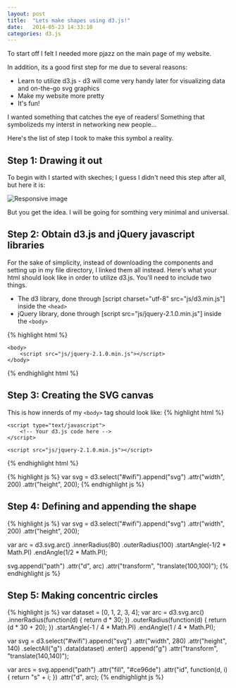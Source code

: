 ```yaml
---
layout: post
title:  "Lets make shapes using d3.js!"
date:   2014-05-23 14:33:10
categories: d3.js
---
```


To start off I felt I needed more pjazz on the main page of my website.

In addition, its a good first step for me due to several reasons:

 * Learn to utilize d3.js - d3 will come very handy later for visualizing data and on-the-go svg graphics
 * Make my website more pretty
 * It's fun!

I wanted something that catches the eye of readers! Something that symbolizeds my interst in networking new people... 

Here's the list of step I took to make this symbol a reality.

## Step 1: Drawing it out

To begin with I started with skeches; I guess I didn't need this step after all, but here it is:

<img src="http://i.imgur.com/l4g6V3T.jpg" class="img-responsive" alt="Responsive image">

But you get the idea. I will be going for somthing very minimal and universal.

## Step 2: Obtain d3.js and jQuery javascript libraries

For the sake of simplicity, instead of downloading the components and setting up in my file directory, I linked them all instead.
Here's what your html should look like in order to utilize d3.js.
You'll need to include two things. 

 * The d3 library, done through [script charset="utf-8" src="js/d3.min.js"] inside the `<head>` 
 * jQuery library, done through [script src="js/jquery-2.1.0.min.js"] inside the `<body>` 

{% highlight html %}
<!DOCTYPE html>
<html>
    <head>
        <title>My website</title>
        <script charset="utf-8" src="js/d3.min.js"></script>
    </head>

    <body>     
        <script src="js/jquery-2.1.0.min.js"></script>
    </body>
</html>
{% endhighlight html %}

## Step 3: Creating the SVG canvas

This is how innerds of my `<body>` tag should look like:
{% highlight html %}
<body>
    <div id="wifi"></div>
    
    <script type="text/javascript">
        <!-- Your d3.js code here -->
    </script>
  
    <script src="js/jquery-2.1.0.min.js"></script>
</body>
{% endhighlight html %}

{% highlight js %}
var svg = d3.select("#wifi").append("svg")
    .attr("width", 200)
    .attr("height", 200);
{% endhighlight js %}

## Step 4: Defining and appending the shape
{% highlight js %}
var svg = d3.select("#wifi").append("svg")
    .attr("width", 200)
    .attr("height", 200);

var arc = d3.svg.arc()
    .innerRadius(80)
    .outerRadius(100)
    .startAngle(-1/2 * Math.PI) 
    .endAngle(1/2 * Math.PI);

svg.append("path")
    .attr("d", arc)
    .attr("transform", "translate(100,100)");
{% endhighlight js %}

## Step 5: Making concentric circles
{% highlight js %}
var dataset = [0, 1, 2, 3, 4];
var arc = d3.svg.arc()
    .innerRadius(function(d) {
        return d * 30;
    })
    .outerRadius(function(d) {
        return (d * 30 + 20);
    })
    .startAngle(-1 / 4 * Math.PI)
    .endAngle(1 / 4 * Math.PI);

var svg = d3.select("#wifi").append("svg")
    .attr("width", 280)
    .attr("height", 140)
    .selectAll("g")
    .data(dataset)
    .enter()
    .append("g")
    .attr("transform", "translate(140,140)");

var arcs = svg.append("path")
    .attr("fill", "#ce96de")
    .attr("id", function(d, i) {
        return "s" + i;
    })
    .attr("d", arc);
{% endhighlight js %}
